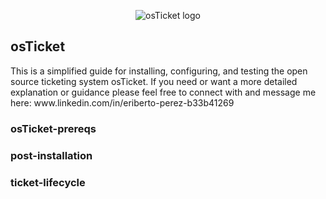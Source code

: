 <p align="center">
<img src="https://i.imgur.com/Clzj7Xs.png" alt="osTicket logo"/>
</p>
<h2>osTicket</h2>
<p>
This is a simplified guide for installing, configuring, and testing the open source ticketing system osTicket.
If you need or want a more detailed explanation or guidance please feel free to connect with and message me here: www.linkedin.com/in/eriberto-perez-b33b41269
</p>
<h3>osTicket-prereqs</h3>
<h3>post-installation</h3>
<h3>ticket-lifecycle</h3>
